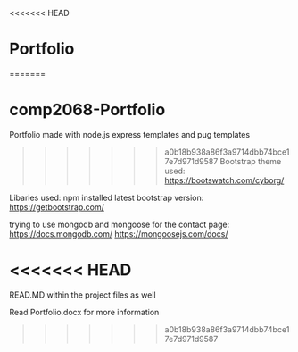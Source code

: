 <<<<<<< HEAD
# Portfolio
=======
# comp2068-Portfolio
Portfolio made with node.js express templates and pug templates

>>>>>>> a0b18b938a86f3a9714dbb74bce17e7d971d9587
Bootstrap theme used:
https://bootswatch.com/cyborg/

Libaries used:
npm installed latest bootstrap version:
https://getbootstrap.com/

trying to use mongodb and mongoose for the contact page:
https://docs.mongodb.com/
https://mongoosejs.com/docs/

<<<<<<< HEAD
=======
READ.MD within the project files as well 

Read Portfolio.docx for more information 
>>>>>>> a0b18b938a86f3a9714dbb74bce17e7d971d9587
